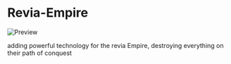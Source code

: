 # Revia-Empire

![Preview](https://user-images.githubusercontent.com/76589862/177355970-8d4b42cc-5130-4124-bf82-9c4a026094c4.png)

adding powerful technology for the revia Empire, destroying everything on their path of conquest
